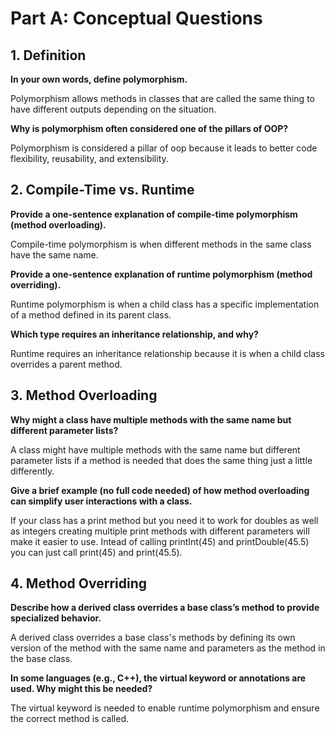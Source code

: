 # Part A: Conceptual Questions

## 1. Definition

**In your own words, define polymorphism.**

Polymorphism allows methods in classes that are called the same thing to have different outputs depending on the situation.

**Why is polymorphism often considered one of the pillars of OOP?**

Polymorphism is considered a pillar of oop because it leads to better code flexibility, reusability, and extensibility.

## 2. Compile-Time vs. Runtime

**Provide a one-sentence explanation of compile-time polymorphism (method overloading).**

Compile-time polymorphism is when different methods in the same class have the same name.

**Provide a one-sentence explanation of runtime polymorphism (method overriding).**

Runtime polymorphism is when a child class has a specific implementation of a method defined in its parent class.

**Which type requires an inheritance relationship, and why?**

Runtime requires an inheritance relationship because it is when a child class overrides a parent method.

## 3. Method Overloading

**Why might a class have multiple methods with the same name but different parameter lists?**

A class might have multiple methods with the same name but different parameter lists if a method is needed that does the same thing just a little differently. 

**Give a brief example (no full code needed) of how method overloading can simplify user interactions with a class.**

If your class has a print method but you need it to work for doubles as well as integers creating multiple print methods with different parameters will make it easier to use. Intead of calling printInt(45) and printDouble(45.5) you can just call print(45) and print(45.5).

## 4. Method Overriding

**Describe how a derived class overrides a base class’s method to provide specialized behavior.**

A derived class overrides a base class's methods by defining its own version of the method with the same name and parameters as the method in the base class.

**In some languages (e.g., C++), the virtual keyword or annotations are used. Why might this be needed?**

The virtual keyword is needed to enable runtime polymorphism and ensure the correct method is called.